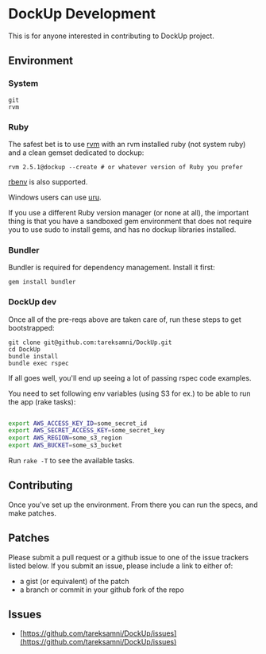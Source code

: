 # DockUp Development

This is for anyone interested in contributing to DockUp project.

## Environment

### System

    git
    rvm

### Ruby

The safest bet is to use [rvm](https://github.com/wayneeseguin/rvm) with an rvm
installed ruby (not system ruby) and a clean gemset dedicated to dockup:

    rvm 2.5.1@dockup --create # or whatever version of Ruby you prefer

[rbenv](https://github.com/sstephenson/rbenv) is also supported.

Windows users can use [uru](https://bitbucket.org/jonforums/uru).

If you use a different Ruby version manager (or none at all), the important
thing is that you have a sandboxed gem environment that does not require you to
use sudo to install gems, and has no dockup libraries installed.

### Bundler

Bundler is required for dependency management. Install it first:

    gem install bundler

### DockUp dev

Once all of the pre-reqs above are taken care of, run these steps to get
bootstrapped:

    git clone git@github.com:tareksamni/DockUp.git
    cd DockUp
    bundle install
    bundle exec rspec

If all goes well, you'll end up seeing a lot of passing rspec code examples.

You need to set following env variables (using S3 for ex.) to be able to run the app (rake tasks):

``` bash

export AWS_ACCESS_KEY_ID=some_secret_id
export AWS_SECRET_ACCESS_KEY=some_secret_key
export AWS_REGION=some_s3_region
export AWS_BUCKET=some_s3_bucket
```

Run `rake -T` to see the available tasks.

## Contributing

Once you've set up the environment. From there you can run the specs, and make patches.

## Patches

Please submit a pull request or a github issue to one of the issue trackers
listed below. If you submit an issue, please include a link to either of:

* a gist (or equivalent) of the patch
* a branch or commit in your github fork of the repo

## Issues

* [https://github.com/tareksamni/DockUp/issues](https://github.com/tareksamni/DockUp/issues)

